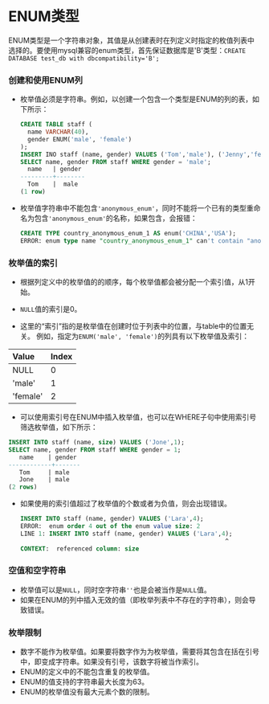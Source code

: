 # ENUM类型<a name="ZH-CN_TOPIC_0289900754"></a>

ENUM类型是一个字符串对象，其值是从创建表时在列定义时指定的枚值列表中选择的。要使用mysql兼容的enum类型，首先保证数据库是'B'类型：`CREATE DATABASE test_db with dbcompatibility='B';`

### 创建和使用ENUM列

* 枚举值必须是字符串。例如，以创建一个包含一个类型是ENUM的列的表，如下所示：
  
  ```sql
  CREATE TABLE staff (
    name VARCHAR(40),
    gender ENUM('male', 'female')
  );
  INSERT INO staff (name, gender) VALUES ('Tom','male'), ('Jenny','female')
  SELECT name, gender FROM staff WHERE gender = 'male';
    name   | gender  
  ---------+--------
    Tom    |  male
  (1 row)
  
* 枚举值字符串中不能包含`'anonymous_enum'`，同时不能将一个已有的类型重命名为包含`'anonymous_enum'`的名称，如果包含，会报错：

  ```sql
  CREATE TYPE country_anonymous_enum_1 AS enum('CHINA','USA');
  ERROR: enum type name "country_anonymous_enum_1" can't contain "anonymous_enum" 

  ```

### 枚举值的索引

* 根据列定义中的枚举值的的顺序，每个枚举值都会被分配一个索引值，从1开始。

* `NULL`值的索引是0。

* 这里的“索引”指的是枚举值在创建时位于列表中的位置，与table中的位置无关。
例如，指定为`ENUM('male', 'female')`的列具有以下枚举值及索引：

| Value    | Index |
|:-------- |:----- |
| NULL     | 0     |
| 'male'   | 1     |
| 'female' | 2     |

* 可以使用索引号在ENUM中插入枚举值，也可以在WHERE子句中使用索引号筛选枚举值，如下所示：

```sql
INSERT INTO staff (name, size) VALUES ('Jone',1);
SELECT name, gender FROM staff WHERE gender = 1;
   name    | gender  
------------+-------
   Tom     | male
   Jone    | male
(2 rows)
```

* 如果使用的索引值超过了枚举值的个数或者为负值，则会出现错误。
  
  ```sql
  INSERT INTO staff (name, gender) VALUES ('Lara',4);
  ERROR:  enum order 4 out of the enum value size: 2
  LINE 1: INSERT INTO staff (name, gender) VALUES ('Lara',4);
                                                           ^
  CONTEXT:  referenced column: size

  ```

### 空值和空字符串

* 枚举值可以是`NULL`，同时空字符串`''`也是会被当作是`NULL`值。
* 如果在ENUM的列中插入无效的值（即枚举列表中不存在的字符串），则会导致错误。

### 枚举限制

* 数字不能作为枚举值。如果要将数字作为为枚举值，需要将其包含在括在引号中，即变成字符串。如果没有引号，该数字将被当作索引。
* ENUM的定义中的不能包含重复的枚举值。
* ENUM的值支持的字符串最大长度为63。
* ENUM的枚举值没有最大元素个数的限制。
